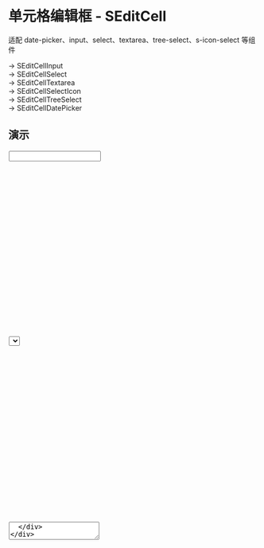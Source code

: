 # 单元格编辑框 - SEditCell

适配 date-picker、input、select、textarea、tree-select、s-icon-select 等组件

-> SEditCellInput  
-> SEditCellSelect  
-> SEditCellTextarea  
-> SEditCellSelectIcon  
-> SEditCellTreeSelect  
-> SEditCellDatePicker

<style lang="less" scoped>
[code-runner-title] {
  width: 100%;
  height: 0;
  position: relative;

  h3 {
    width: 100%;
    height: 0;
    margin: 0;
    padding: 0;
    border: none;
    overflow: hidden;
    position: absolute;
    top: 60px;
  }
}
</style>

<script setup lang="ts">
import Input from '@/library/editCell/Input.md'
import Select from '@/library/editCell/Select.md'
import Textarea from '@/library/editCell/Textarea.md'
import SelectIcon from '@/library/editCell/SelectIcon.md'
import TreeSelect from '@/library/editCell/TreeSelect.md'
import DatePicker from '@/library/editCell/DatePicker.md'
import UseInSTable from '@/library/editCell/UseInSTable.md'
</script>

## 演示

<div code-runner style="height: 373px;">
  <div code-runner-title>
    <h3 id="Input 输入框">Input 输入框</h3>
  </div>
  <div style="padding: 1px;">
    <Input/>
  </div>
</div>

<div code-runner style="height: 373px;">
  <div code-runner-title>
    <h3 id="Select 选择框">Select 选择框</h3>
  </div>
  <div style="padding: 1px;">
    <Select/>
  </div>
</div>

<div code-runner style="height: 374px;">
  <div code-runner-title>
    <h3 id="Textarea 文本框">Textarea 文本框</h3>
  </div>
  <div style="padding: 1px;">
    <Textarea/>
  </div>
</div>

<div code-runner style="height: 373px;">
  <div code-runner-title>
    <h3 id="SelectIcon 选择框">SelectIcon 选择框</h3>
  </div>
  <div style="padding: 1px;">
    <SelectIcon/>
  </div>
</div>

<div code-runner style="height: 373px;">
  <div code-runner-title>
    <h3 id="TreeSelect 选择框">TreeSelect 选择框</h3>
  </div>
  <div style="padding: 1px;">
    <TreeSelect/>
  </div>
</div>

<div code-runner style="height: 373px;">
  <div code-runner-title>
    <h3 id="DatePicker 日期选择框">DatePicker 日期选择框</h3>
  </div>
  <div style="padding: 1px;">
    <DatePicker/>
  </div>
</div>

<div code-runner style="height: 379px">
  <div code-runner-title>
    <h3 id="With STable 表格单元格编辑">With STable 表格单元格编辑</h3>
  </div>
  <div style="padding: 1px;">
    <UseInSTable/>
  </div>
</div>

## API

### Props

#### SEditCell (通用)

| 参数                 | 说明                                            | 类型    |               默认值               |
| :------------------- | :---------------------------------------------- | :------ | :--------------------------------: |
| **text (v-model)**   | 输入值                                          | string  |                 -                  |
| **empty**            | 输入值 `text` 为空时，文本模式下的显示内容      | string  |                 -                  |
| **edit**             | 是否显示 `edit` icon                            | boolean |                true                |
| **check**            | 是否显示 `check` icon                           | boolean |                true                |
| **synced**           | 当输入值 `text` 值更改时，是否同步更新          | boolean |               false                |
| **opened**           | 默认打开 **编辑模式** 状态                      | boolean |               false                |
| **status (v-model)** | 监听状态，当值从 true -> false 时，关闭编辑模式 | boolean |               false                |
| **tooltip**          | 是否启用 `SEllipsis`                            | object  | \{ enable: true, ellipsis: false } |
| **disabled**         | 是否禁用                                        | boolean |               false                |
| **allowClear**       | 是否允许清除                                    | boolean |               false                |
| **placeholder**      | 输入框/选择框 提示文本                          | string  |                 -                  |
| **cellStyle**        | 单元框各部分样式 (详见下方 `cellStyle` 选项)    | object  |                 -                  |

#### SEditCellSelect

| 参数                 | 说明                                          | 类型                                           |           默认值           |
| :------------------- | :-------------------------------------------- | :--------------------------------------------- | :------------------------: |
| **options**          | Options 选项数据                              | Array\<{value, label, [disabled, key, title]}> |             []             |
| **showArrow**        | 是否显示下拉小箭头                            | boolean                                        |            true            |
| **showSearch**       | 配置是否可搜索                                | boolean                                        |            true            |
| **fieldNames**       | 自定义节点 label、value、options 的字段       | object                                         | \{ label, value, options } |
| **optionFilterProp** | 搜索时过滤对应的 option 属性，不支持 children | string                                         |             -              |

#### SEditCellTextarea

| 参数         | 说明                                                              | 类型              | 默认值 |
| :----------- | :---------------------------------------------------------------- | :---------------- | :----: |
| **autoSize** | 自适应内容高度，可设置 boolean 或对象 \{ minRows: 2, maxRows: 6 } | boolean \| object |   -    |

#### SEditCellSelectIcon

| 参数                 | 说明                                    | 类型                |           默认值           |
| :------------------- | :-------------------------------------- | :------------------ | :------------------------: |
| **iconStyle**        | 设置 `SIcon` style                      | string <br/> object |             -              |
| **iconClass**        | 设置 `SIcon` class                      | string <br/> object |             -              |
| **iconPrefix**       | 设置 `SIcon` 的 iconfont icon 标识符    | string              |             -              |
| **iconfontUrl**      | 设置 `SIcon` 的 iconfont url 地址       | string              |             -              |
| **optionFilterProp** | 搜索时过滤对应 option 属性              | string              |             -              |
| **optionLabelProp**  | 回填到选择框的 Option 的属性值          | string              |             -              |
| **fieldNames**       | 自定义节点 label、value、options 的字段 | object              | \{ label, value, options } |
| **showSearch**       | 配置是否可搜索                          | boolean             |            true            |
| **showArrow**        | 是否显示下拉小箭头                      | boolean             |            true            |

#### SEditCellTreeSelect

| 参数                     | 说明                                    | 类型                             |           默认值           |
| :----------------------- | :-------------------------------------- | :------------------------------- | :------------------------: |
| **treeData**             | treeNodes 数据                          | Array\<{value, label, children}> |             []             |
| **showArrow**            | 是否显示下拉小箭头                      | boolean                          |            true            |
| **showSearch**           | 配置是否可搜索                          | boolean                          |            true            |
| **fieldNames**           | 自定义节点 label、value、options 的字段 | object                           | \{ label, value, options } |
| **treeNodeFilterProp**   | 输入项过滤对应的 treeNode 属性          | string                           |          'value'           |
| **treeDefaultExpandAll** | 默认展开所有节点                        | boolean                          |            true            |

#### SEditCellDatePicker

| 参数              | 说明             | 类型                                                                     | 默认值 |
| :---------------- | :--------------- | :----------------------------------------------------------------------- | :----: |
| **mode**          | 日期面板的状态   | time \| date \| month \| year \| decade                                  |   -    |
| **picker**        | 设置选择器类型   | date \| week \| month \| quarter \| year                                 |   -    |
| **format**        | 设置日期格式     | [formatType](https://www.antdv.com/components/date-picker-cn#formattype) |  true  |
| **showTime**      | 增加时间选择功能 | object \| boolean                                                        |   -    |
| **valueFormat**   | 绑定值的格式     | string [具体格式](https://day.js.org/docs/zh-CN/display/format)          |   -    |
| **inputReadOnly** | 设置输入框为只读 | boolean                                                                  | false  |

#### 关于 cellStyle 选项

| 参数             | 说明                            | 类型   | 默认值 |
| :--------------- | :------------------------------ | :----- | :----: |
| **container**    | 设置 容器部分 样式              | object |   -    |
| **check**        | 设置 check icon 样式            | object |   -    |
| **edit**         | 设置 edit icon 样式             | object |   -    |
| **inputWrapper** | 设置 输入框/选择框 wrapper 样式 | object |   -    |
| **input**        | 设置 输入框/选择框 样式         | object |   -    |
| **textWrapper**  | 设置 文本模式 样式              | object |   -    |

### Emits

#### SEditCell (通用)

| 事件        | 说明                                     | 类型                                        |
| :---------- | :--------------------------------------- | :------------------------------------------ |
| **edit**    | 打开 编辑模式 时                         | (editable: boolean; value: string;) => void |
| **blur**    | 输入框/选择框 失去焦点时                 | (editable: boolean; value: string;) => void |
| **focus**   | 输入框/选择框 获取焦点时                 | (editable: boolean; value: string;) => void |
| **change**  | 输入框/选择框 值变化时                   | (editable: boolean; value: string;) => void |
| **confirm** | 输入框/选择框 确认提交 (点击 check 图标) | (editable: boolean; value: string;) => void |
